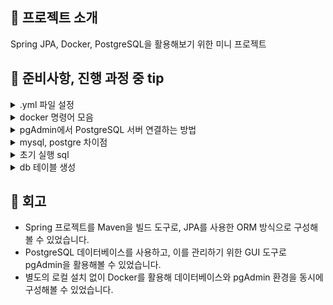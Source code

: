 <h2 id=1>🎯 프로젝트 소개</h2>

Spring JPA, Docker, PostgreSQL을 활용해보기 위한 미니 프로젝트

<h2 id=2>🎯 준비사항, 진행 과정 중 tip</h2>

<details>
  <summary>.yml 파일 설정</summary>
  
    - postgres:15 → 항상 최신 15버전으로 자동 업데이트됨 (가끔 비추천)   
    - postgres:15.6 → 고정 버전.
    - 비밀번호 정보가 들어간 .env 파일은 .gitignore에 추가해서 별도로 관리하기.
</details>

<details>
  <summary>docker 명령어 모음</summary>
  
    <사용하는 명령어>
    
    docker-compose up -d .yml 파일 기반 설치
    docker start postgres15_6 pgadmin 컨테이너(postgres15_6,  pgadmin) 실행
    docker stop postgres15_6 pgadmin 컨테이너 중단
    docker-compose down 컨테이너 중지 (.yml 파일이 있는 경로에서 실행)
    docker-compose down -v 볼륨 포함 삭제
    docker-compose down --rmi all -v 이미지까지 삭제
    
    
    <기본명령어>
    
    docker-compose up -d	컨테이너 최초 실행 또는 재실행 (필요시 재생성 포함)
    docker ps 실행중인 컨테이너 확인
    docker start <컨테이너명>	이미 생성된 컨테이너를 다시 시작할 때 사용
    docker ps -a	정지된 컨테이너 목록 포함 전체 컨테이너 확인
    docker logs <컨테이너명>	컨테이너 로그 확인해서 정상 작동 여부 체크
</details>

<details>
  <summary>pgAdmin에서 PostgreSQL 서버 연결하는 방법</summary>

    ✅ pgAdmin에서 서버 추가
    
    1. 첫 화면에서 새 서버 추가
    2. 팝업창 뜨면 General(일반) 탭에서 이름 항목 자유롭게 채우기. ex) local-postgres
    
    🔌 Connection 탭
    
  | 항목 | 값 |
  |------|----|
  | Host name/address | `db` ← **중요! docker-compose 안에서 db 컨테이너 이름 사용** |
  | Port | `5432` |
  | Maintenance database | `${POSTGRES_DB}` 예: `mydb` |
  | Username | `${POSTGRES_USER}` 예: `postgres` 또는 `myapp` |
  | Password | `${POSTGRES_PASSWORD}` 예: `secret123` |
  | Save Password | ✅ 체크 |
    
    ※ 위 값들은 `.env` 파일 또는 `docker-compose.yml`의 `environment:` 아래 설정한 값.
        
    🔗 연결 후
    
    1. 왼쪽 트리에서 방금 만든 `local-postgres` 클릭
    2. `Databases > mydb > Schemas > public > Tables` 로 내려가면
    3. 스키마, 테이블 등 구조 확인 가능

</details>

<details>
  <summary>mysql, postgre 차이점</summary>

    ❗차이점 설명
  
  | 항목 | MySQL | PostgreSQL |
  |------|-------|-------------|
  | 사용자 접속 제어 | `'user'@'localhost'`, `'user'@'%'` | **PostgreSQL은 `pg_hba.conf`로 제어** |
  | 문자셋 지정 | `CHARACTER SET utf8mb4` | PostgreSQL은 기본이 UTF-8 (지정 필요 거의 없음) |
  | 권한 부여 방식 | `GRANT ... ON db.*` | `GRANT ... ON DATABASE db` |
    
    > PostgreSQL은 호스트 구분 없이 `pg_hba.conf` 파일에서 접속 방식 설정하므로, SQL 자체에는 `'@localhost'` 같은 구문이 없음.

</details>

<details>
  <summary>초기 실행 sql</summary>
  
    SQL 실행 - GRANT ALL PRIVILEGES ON DATABASE app_db TO app_user;
</details>

<details>
  <summary>db 테이블 생성</summary>

    CREATE TABLE IF NOT EXISTS "users" (  -- user는 postgre에서 예약어라 users로 변경
      email VARCHAR(50) PRIMARY KEY NOT NULL,
      name VARCHAR(50),  
      create_date TIMESTAMP  
    );  

    CREATE TABLE hotel_info (  
      hotel_id VARCHAR(50) PRIMARY KEY,  
      nm VARCHAR(50),  
      year INTEGER,
      grade VARCHAR(2),
      created TIMESTAMP,
      modified TIMESTAMP
    );

</details>

<h2 id=3>🎯 회고</h2>

- Spring 프로젝트를 Maven을 빌드 도구로, JPA를 사용한 ORM 방식으로 구성해볼 수 있었습니다.
- PostgreSQL 데이터베이스를 사용하고, 이를 관리하기 위한 GUI 도구로 pgAdmin을 활용해볼 수 있었습니다.
- 별도의 로컬 설치 없이 Docker를 활용해 데이터베이스와 pgAdmin 환경을 동시에 구성해볼 수 있었습니다.
